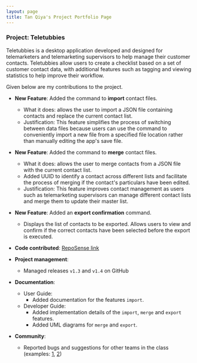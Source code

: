 ```yaml
---
layout: page
title: Tan Qiya's Project Portfolio Page
---
```


### Project: Teletubbies


Teletubbies is a desktop application developed and designed for telemarketers and telemarketing supervisors to help manage their customer contacts. Teletubbies allow users to create a checklist based on a set of customer contact data, with additional features such as tagging and viewing statistics to help improve their workflow.


Given below are my contributions to the project.

* **New Feature**: Added the command to **import** contact files.
    * What it does: allows the user to import a JSON file containing contacts and replace the current contact list.
    * Justification: This feature simplifies the process of switching between data files because users can use the command to conveniently import a new file from a specified file location rather than manually editing the app's save file.

* **New Feature**: Added the command to **merge** contact files.
    * What it does: allows the user to merge contacts from a JSON file with the current contact list.
    * Added UUID to identify a contact across different lists and facilitate the process of merging if the contact's particulars have been edited.
    * Justification: This feature improves contact management as users such as telemarketing supervisors can manage different contact lists and merge them to update their master list.

* **New Feature**: Added an **export confirmation** command.
    * Displays the list of contacts to be exported. Allows users to view and confirm if the correct contacts have been selected before the export is executed. 

* **Code contributed**: [RepoSense link](https://nus-cs2103-ay2122s1.github.io/tp-dashboard/?search=tanqiya&sort=groupTitle&sortWithin=title&timeframe=commit&mergegroup=&groupSelect=groupByRepos&breakdown=true&checkedFileTypes=docs~functional-code~test-code~other&since=2021-09-17&tabOpen=true&tabType=authorship&tabAuthor=tanqiya&tabRepo=AY2122S1-CS2103T-W15-4%2Ftp%5Bmaster%5D&authorshipIsMergeGroup=false&authorshipFileTypes=docs~functional-code~test-code&authorshipIsBinaryFileTypeChecked=false&zFR=false)

* **Project management**:
    * Managed releases `v1.3` and `v1.4` on GitHub

* **Documentation**:
    * User Guide:
        * Added documentation for the features `import`.
    * Developer Guide:
        * Added implementation details of the `import`, `merge` and `export` features.
        * Added UML diagrams for `merge` and `export`.

* **Community**:
    * Reported bugs and suggestions for other teams in the class (examples: [1](https://github.com/tanqiya/ped/issues/7), [2](https://github.com/tanqiya/ped/issues/5))
